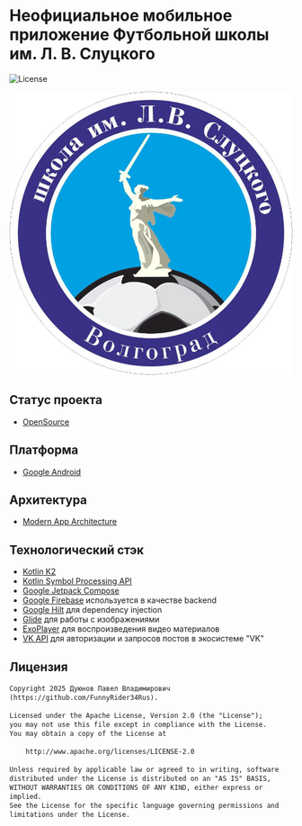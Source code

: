 # Неофициальное мобильное приложение Футбольной школы им. Л. В. Слуцкого

![License](https://img.shields.io/aur/license/android-studio)

![Title](/assets/images/logo.jpg)

## Статус проекта

- [OpenSource](https://ru.wikipedia.org/wiki/Open_source)

## Платформа

- [Google Android](https://www.android.com/)

## Архитектура

- [Modern App Architecture](https://developer.android.com/topic/architecture#recommended-app-arch)

## Технологический стэк

- [Kotlin K2](https://kotlinlang.org/docs/k2-compiler-migration-guide.html)
- [Kotlin Symbol Processing API](https://kotlinlang.org/docs/ksp-overview.html)
- [Google Jetpack Compose](https://developer.android.com/jetpack/compose)
- [Google Firebase](https://firebase.google.com) используется в качестве backend
- [Google Hilt](https://developer.android.com/training/dependency-injection/hilt-android) для dependency injection
- [Glide](https://bumptech.github.io/glide/int/compose.html) для работы с изображениями
- [ExoPlayer](https://developer.android.com/media/media3/exoplayer) для воспроизведения видео материалов
- [VK API](https://id.vk.com/about/business/go/docs/ru/vkid/latest/vk-id/intro/start-page) для авторизации и запросов постов в экосистеме "VK"

## Лицензия

```
Copyright 2025 Дуюнов Павел Владимирович (https://github.com/FunnyRider34Rus).

Licensed under the Apache License, Version 2.0 (the "License");
you may not use this file except in compliance with the License.
You may obtain a copy of the License at

    http://www.apache.org/licenses/LICENSE-2.0

Unless required by applicable law or agreed to in writing, software
distributed under the License is distributed on an "AS IS" BASIS,
WITHOUT WARRANTIES OR CONDITIONS OF ANY KIND, either express or implied.
See the License for the specific language governing permissions and
limitations under the License.
```